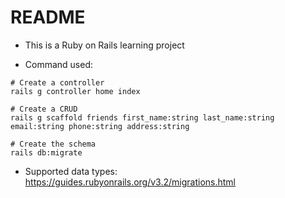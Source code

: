 # README

- This is a Ruby on Rails learning project

- Command used:

```
# Create a controller
rails g controller home index

# Create a CRUD
rails g scaffold friends first_name:string last_name:string email:string phone:string address:string

# Create the schema
rails db:migrate
```

- Supported data types: https://guides.rubyonrails.org/v3.2/migrations.html
